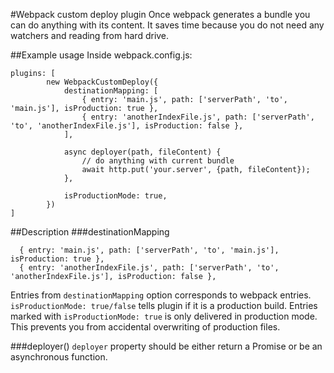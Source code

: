 #Webpack custom deploy plugin
Once webpack generates a bundle you can do anything with its content.
It saves time because you do not need any watchers and reading from hard drive.

##Example usage
Inside webpack.config.js:
```
plugins: [
        new WebpackCustomDeploy({
            destinationMapping: [
                { entry: 'main.js', path: ['serverPath', 'to', 'main.js'], isProduction: true },
                { entry: 'anotherIndexFile.js', path: ['serverPath', 'to', 'anotherIndexFile.js'], isProduction: false },
            ],

            async deployer(path, fileContent) {
                // do anything with current bundle
                await http.put('your.server', {path, fileContent});
            },

            isProductionMode: true,
        })
]
```

##Description
###destinationMapping
```
  { entry: 'main.js', path: ['serverPath', 'to', 'main.js'], isProduction: true },
  { entry: 'anotherIndexFile.js', path: ['serverPath', 'to', 'anotherIndexFile.js'], isProduction: false },
```

Entries from ```destinationMapping``` option corresponds to webpack entries.
```isProductionMode: true/false``` tells plugin if it is a production build.
Entries marked with ```isProductionMode: true``` is only delivered in production mode.
This prevents you from accidental overwriting of production files.


###deployer()
```deployer``` property should be either return a Promise or be an asynchronous function.
